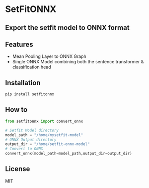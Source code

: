 # SetFitONNX
## Export the setfit model to ONNX format


## Features

- Mean Pooling Layer to ONNX Graph
- Single ONNX Model combining both the sentence transformer & classification head

## Installation
```sh
pip install setfitonnx
```
## How to 
```python
from setfitonnx import convert_onnx

# Setfit Model directory
model_path = "/home/mysetfit-model"
# ONNX Output directory
output_dir = "/home/setfit-onnx-model"
# Convert to ONNX
convert_onnx(model_path=model_path,output_dir=output_dir)

```

## License

MIT